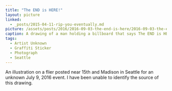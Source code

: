 ```yaml
---
title: "The END is HERE!"
layout: picture
linked:
  - _posts/2015-04-11-rip-you-eventually.md
picture: /assets/posts/2016/2016-09-03-the-end-is-here/2016-09-03-the-end-is-here-smaller.jpg
caption: A drawing of a man holding a billboard that says The END is HERE!
tags:
  - Artist Unknown
  - Graffiti Sticker
  - Photograph
  - Seattle
---
```


An illustration on a flier posted near 15th and Madison in Seattle for an unknown July 9, 2016 event. I have been unable to identify the source of this drawing.
